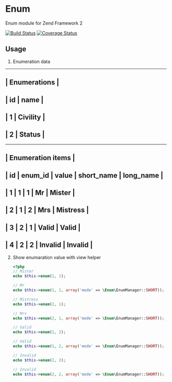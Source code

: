 Enum
====

Enum module for Zend Framework 2

[![Build Status](https://secure.travis-ci.org/neeckeloo/Enum.png?branch=master)](http://travis-ci.org/neeckeloo/Enum)
[![Coverage Status](https://coveralls.io/repos/neeckeloo/Enum/badge.png)](https://coveralls.io/r/neeckeloo/Enum)

Usage
------------

1. Enumeration data

-------------------------------------------------
| Enumerations                                  |
-------------------------------------------------
| id                  | name                    |
-------------------------------------------------
| 1                   | Civility                |
-------------------------------------------------
| 2                   | Status                  |
-------------------------------------------------

-------------------------------------------------
| Enumeration items                             |
-------------------------------------------------
| id | enum_id | value | short_name | long_name |
-------------------------------------------------
| 1  | 1       | 1     | Mr         | Mister    |
-------------------------------------------------
| 2  | 1       | 2     | Mrs        | Mistress  |
-------------------------------------------------
| 3  | 2       | 1     | Valid      | Valid     |
-------------------------------------------------
| 4  | 2       | 2     | Invalid    | Invalid   |
-------------------------------------------------

2. Show enumaration value with view helper

    ```php
    <?php
    // Mister
    echo $this->enum(1, 1);

    // Mr
    echo $this->enum(1, 1, array('mode' => \Enum\EnumManager::SHORT));

    // Mistress
    echo $this->enum(2, 1);

    // Mrs
    echo $this->enum(2, 1, array('mode' => \Enum\EnumManager::SHORT));

    // Valid
    echo $this->enum(1, 2);

    // Valid
    echo $this->enum(1, 2, array('mode' => \Enum\EnumManager::SHORT));

    // Invalid
    echo $this->enum(2, 2);

    // Invalid
    echo $this->enum(2, 2, array('mode' => \Enum\EnumManager::SHORT));
    ```
